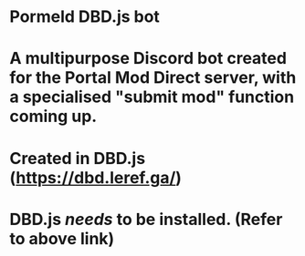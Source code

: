 # Pormeld DBD.js bot
# A multipurpose Discord bot created for the Portal Mod Direct server, with a specialised "submit mod" function coming up.
# Created in DBD.js (https://dbd.leref.ga/)
# DBD.js *needs* to be installed. (Refer to above link)

